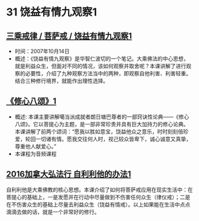 # 31 饶益有情九观察1

## [三乘戒律 / 菩萨戒 / 饶益有情九观察1](https://www.fohuifayu.com/index.php/huideng-jiangtang/sancheng-jielv/pusa-jie/988-l07005)

- 时间：2007年10月14日
- 概述：《饶益有情九观察》是华智仁波切的一个笔记。大乘佛法的中心思想，就是利益众生，但面对不同的情况，该如何观察并取舍呢？本课讲解了进行观察的必要性，介绍了九种观察方法当中的两种，即观察自他利害、利害轻重。结合三种修行境界，就能作出理性选择。

## [《修心八颂》1](https://www.fohuifayu.com/index.php/huideng-jiangtang/jingdian-jiedu/xiuxin-basong/960-l06019)

- 概述:
本课主要讲解噶当派成就者朗日塘巴尊者的一部窍诀性论典——《修心八颂》。它以菩提心为主题，是一部非常珍贵并具有巨大加持力的修心论典。本课讲解了前两个颂词：“愿我以胜如意宝，饶益他众之意乐，时时刻刻倍珍爱，轮回一切诸有情。愿我交往何人时，视己较众皆卑下，诚心诚意又真挚，尊重他人献爱心。”
- 本课程为音频课程

## [2016加拿大弘法行 自利利他的办法1](https://www.fohuifayu.com/index.php/huideng-jiangtang/huanqiu-xilie/jia-na-da/1696-l16075)

自利利他是大乘佛教的核心思想。本课介绍了如何将菩萨戒应用在现实生活中：在菩提心的基础上，一是发愿并在行动中尽量做到不伤害任何众生（律仪戒）；二是在不伤害众生的基础上尽量去利益众生（饶益有情戒）。以上如果能在生活中点点滴滴去做的话，就是一个非常好的修行。
